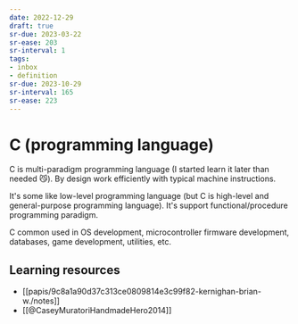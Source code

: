 ```yaml
---
date: 2022-12-29
draft: true
sr-due: 2023-03-22
sr-ease: 203
sr-interval: 1
tags:
- inbox
- definition
sr-due: 2023-10-29
sr-interval: 165
sr-ease: 223
---
```


# C (programming language)

C is multi-paradigm programming language (I started learn it later than needed
😼). By design work efficiently with typical machine instructions.

It\'s some like low-level programming language (but C is high-level and
general-purpose programming language). It's support functional/procedure
programming paradigm.

C common used in OS development, microcontroller firmware development,
databases, game development, utilities, etc.

## Learning resources

- [[papis/9c8a1a90d37c313ce0809814e3c99f82-kernighan-brian-w./notes]]
- [[@CaseyMuratoriHandmadeHero2014]]